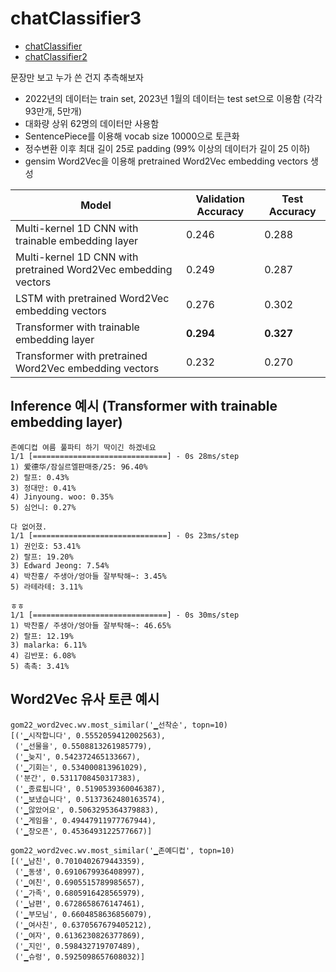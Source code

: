# chatClassifier3
- [chatClassifier](https://github.com/star-bits/chatClassifier)
- [chatClassifier2](https://github.com/star-bits/chatClassifier2)

문장만 보고 누가 쓴 건지 추측해보자

- 2022년의 데이터는 train set, 2023년 1월의 데이터는 test set으로 이용함 (각각 93만개, 5만개)
- 대화량 상위 62명의 데이터만 사용함 
- SentencePiece를 이용해 vocab size 10000으로 토큰화
- 정수변환 이후 최대 길이 25로 padding (99% 이상의 데이터가 길이 25 이하)
- gensim Word2Vec을 이용해 pretrained Word2Vec embedding vectors 생성

| Model                                                         | Validation Accuracy | Test Accuracy |
|---------------------------------------------------------------|---------------------|---------------|
| Multi-kernel 1D CNN with trainable embedding layer            | 0.246               | 0.288         |
| Multi-kernel 1D CNN with pretrained Word2Vec embedding vectors| 0.249               | 0.287         |
| LSTM with pretrained Word2Vec embedding vectors               | 0.276               | 0.302         |
| Transformer with trainable embedding layer                    | **0.294**           | **0.327**     |
| Transformer with pretrained Word2Vec embedding vectors        | 0.232               | 0.270         |

## Inference 예시 (Transformer with trainable embedding layer)
```
존예디컵 여름 풀파티 하기 딱이긴 하겠네요
1/1 [==============================] - 0s 28ms/step
1) 爱德华/잠실르엘판매중/25: 96.40%
2) 랄프: 0.43%
3) 정대만: 0.41%
4) Jinyoung. woo: 0.35%
5) 심언니: 0.27%
```
```
다 없어졌.
1/1 [==============================] - 0s 23ms/step
1) 권인호: 53.41%
2) 랄프: 19.20%
3) Edward Jeong: 7.54%
4) 박찬홍/ 주생아/엉아들 잘부탁해~: 3.45%
5) 라테라테: 3.11%
```
```
ㅎㅎ
1/1 [==============================] - 0s 30ms/step
1) 박찬홍/ 주생아/엉아들 잘부탁해~: 46.65%
2) 랄프: 12.19%
3) malarka: 6.11%
4) 김반포: 6.08%
5) 촉촉: 3.41%
```

## Word2Vec 유사 토큰 예시
```
gom22_word2vec.wv.most_similar('▁선착순', topn=10)
[('▁시작합니다', 0.5552059412002563),
 ('▁선물을', 0.5508813261985779),
 ('▁늦지', 0.542372465133667),
 ('▁기회는', 0.534000813961029),
 ('분간', 0.5311708450317383),
 ('▁종료됩니다', 0.5190539360046387),
 ('▁보냈습니다', 0.5137362480163574),
 ('▁않았어요', 0.5063295364379883),
 ('▁게임을', 0.49447911977767944),
 ('▁장오픈', 0.4536493122577667)]
```
```
gom22_word2vec.wv.most_similar('▁존예디컵', topn=10)
[('▁남친', 0.7010402679443359),
 ('▁동생', 0.6910679936408997),
 ('▁여친', 0.6905515789985657),
 ('▁가족', 0.6805916428565979),
 ('▁남편', 0.6728658676147461),
 ('▁부모님', 0.6604858636856079),
 ('▁여사친', 0.6370567679405212),
 ('▁여자', 0.6136230826377869),
 ('▁지인', 0.598432719707489),
 ('▁슈렁', 0.5925098657608032)]
```
